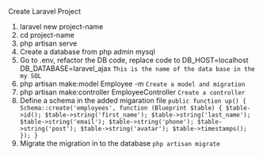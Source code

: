 Create Laravel Project

1. laravel new project-name
2. cd project-name
3. php artisan serve
4. Create a database from php admin mysql
5. Go to .env, refactor the DB code, replace code to DB_HOST=localhost 
DB_DATABASE=laravel_ajax `This is the name of the data base in the my SQL`
6. php artisan make:model Employee -m `Create a model and migration`
7. php artisan make:controller EmployeeController `Create a controller` 
8. Define a schema in the added migaration file
    `public function up()
    {
        Schema::create('employees', function (Blueprint $table) {
            $table->id();
            $table->string('first_name');
            $table->string('last_name');
            $table->string('email');
            $table->string('phone');
            $table->string('post');
            $table->string('avatar');
            $table->timestamps();
        });
    }`
9. Migrate the migration in to the database `php artisan migrate`
